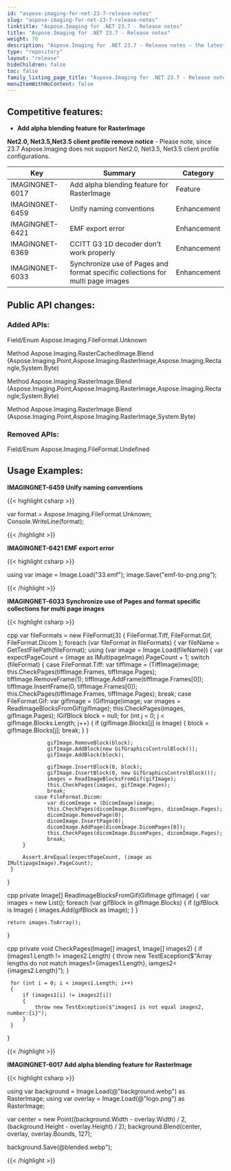 ```yaml
---
id: "aspose-imaging-for-net-23-7-release-notes"
slug: "aspose-imaging-for-net-23-7-release-notes"
linktitle: "Aspose.Imaging for .NET 23.7 - Release notes"
title: "Aspose.Imaging for .NET 23.7 - Release notes"
weight: 70
description: "Aspose.Imaging for .NET 23.7 - Release notes – the latest updates and fixes."
type: "repository"
layout: "release"
hideChildren: false
toc: false
family_listing_page_title: "Aspose.Imaging for .NET 23.7 - Release notes"
menuItemWithNoContent: false
---
```


## Competitive features:

- **Add alpha blending feature for RasterImage**

**Net2.0, Net3.5,Net3.5 client profile remove notice** - Please note, since 23.7 Aspose.Imaging does not support Net2.0, Net3.5, Net3.5 client profile configurations.

| **Key**         | **Summary**                                                                                                                                                              | **Category** |
|-----------------|--------------------------------------------------------------------------------------------------------------------------------------------------------------------------|--------------|
| IMAGINGNET-6017 | Add alpha blending feature for RasterImage                                                                                                                                  | Feature      |
| IMAGINGNET-6459 | UnIfy naming conventions                                                                                                                                  | Enhancement      |
| IMAGINGNET-6421 | EMF export error                                                                                                                                  | Enhancement      |
| IMAGINGNET-6369 | CCITT G3 1D decoder don't work properly                                                                                                                                  | Enhancement      |
| IMAGINGNET-6033 | Synchronize use of Pages and format specific collections for multi page images                                                                                                                                  | Enhancement      |

## Public API changes:

### Added APIs:

Field/Enum    Aspose.Imaging.FileFormat.Unknown

Method    Aspose.Imaging.RasterCachedImage.Blend
(Aspose.Imaging.Point,Aspose.Imaging.RasterImage,Aspose.Imaging.Rectangle,System.Byte)

Method    Aspose.Imaging.RasterImage.Blend
(Aspose.Imaging.Point,Aspose.Imaging.RasterImage,Aspose.Imaging.Rectangle,System.Byte)

Method    Aspose.Imaging.RasterImage.Blend
(Aspose.Imaging.Point,Aspose.Imaging.RasterImage,System.Byte)



### Removed APIs:

Field/Enum    Aspose.Imaging.FileFormat.Undefined



## Usage Examples:

**IMAGINGNET-6459 UnIfy naming conventions**

{{< highlight csharp >}}

var format = Aspose.Imaging.FileFormat.Unknown;
Console.WriteLine(format);

{{< /highlight >}}

**IMAGINGNET-6421 EMF export error**

{{< highlight csharp >}}

using var image = Image.Load("33.emf");
image.Save("emf-to-png.png");

{{< /highlight >}}

**IMAGINGNET-6033 Synchronize use of Pages and format specific collections for multi page images**

{{< highlight csharp >}}

cpp
 var fileFormats = new FileFormat[3] { FileFormat.Tiff, FileFormat.Gif, FileFormat.Dicom };
 foreach (var fileFormat in fileFormats)
 {
     var fileName = GetTestFilePath(fileFormat);
     using (var image = Image.Load(fileName))
     {
         var expectPageCount = (image as IMultipageImage).PageCount + 1;
         switch (fileFormat)
         {
             case FileFormat.Tiff:
                 var tiffImage = (TiffImage)image;
                 this.CheckPages(tiffImage.Frames, tiffImage.Pages);
                 tiffImage.RemoveFrame(1);
                 tiffImage.AddFrame(tiffImage.Frames[0]);
                 tiffImage.InsertFrame(0, tiffImage.Frames[0]);
                 this.CheckPages(tiffImage.Frames, tiffImage.Pages);
                 break;
             case FileFormat.Gif:
                 var gifImage = (GifImage)image;
                 var images = ReadImageBlocksFromGif(gifImage);
                 this.CheckPages(images, gifImage.Pages);
                 IGifBlock block = null;
                 for (int j = 0; j < gifImage.Blocks.Length; j++)
                 {
                     if (gifImage.Blocks[j] is Image)
                     {
                         block = gifImage.Blocks[j];
                         break;
                     }
                 }

                 gifImage.RemoveBlock(block);
                 gifImage.AddBlock(new GifGraphicsControlBlock());
                 gifImage.AddBlock(block);

                 gifImage.InsertBlock(0, block);
                 gifImage.InsertBlock(0, new GifGraphicsControlBlock());
                 images = ReadImageBlocksFromGif(gifImage);
                 this.CheckPages(images, gifImage.Pages);
                 break;
             case FileFormat.Dicom:
                 var dicomImage = (DicomImage)image;
                 this.CheckPages(dicomImage.DicomPages, dicomImage.Pages);
                 dicomImage.RemovePage(0);
                 dicomImage.InsertPage(0);
                 dicomImage.AddPage(dicomImage.DicomPages[0]);
                 this.CheckPages(dicomImage.DicomPages, dicomImage.Pages);
                 break;
         }

         Assert.AreEqual(expectPageCount, (image as IMultipageImage).PageCount);
     }
 }



 cpp
private Image[] ReadImageBlocksFromGif(GifImage gifImage)
{
    var images = new List<Image>();
    foreach (var gifBlock in gifImage.Blocks)
    {
        if (gifBlock is Image)
        {
            images.Add(gifBlock as Image);
        }
    }

    return images.ToArray();
}


 cpp
 private void CheckPages(Image[] images1, Image[] images2)
 {
     if (images1.Length != images2.Length)
     {
         throw new TestException($"Array lengths do not match images1={images1.Length}, iamges2={images2.Length}");
     }

     for (int i = 0; i < images1.Length; i++)
     {
         if (images1[i] != images2[i])
         {
             throw new TestException($"images1 is not equal images2, number:{i}");
         }
     }
 }

{{< /highlight >}}

**IMAGINGNET-6017 Add alpha blending feature for RasterImage**

{{< highlight csharp >}}

using var background = Image.Load(@"background.webp") as RasterImage;
using var overlay = Image.Load(@"logo.png") as RasterImage;

var center = new Point((background.Width - overlay.Width) / 2, (background.Height - overlay.Height) / 2);
background.Blend(center, overlay, overlay.Bounds, 127);

background.Save(@blended.webp");

{{< /highlight >}}
